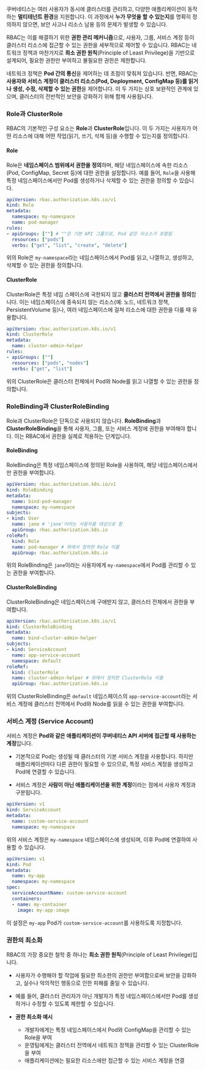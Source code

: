 쿠버네티스는 여러 사용자가 동시에 클러스터를 관리하고, 다양한 애플리케이션이 동작하는 **멀티테넌트 환경**을 지원합니다. 이 과정에서 **누가 무엇을 할 수 있는지**를 명확히 정의하지 않으면, 보안 사고나 리소스 남용 등의 문제가 발생할 수 있습니다.

RBAC는 이를 해결하기 위한 **권한 관리 메커니즘**으로, 사용자, 그룹, 서비스 계정 등이 클러스터 리소스에 접근할 수 있는 권한을 세부적으로 제어할 수 있습니다. RBAC는 네트워크 정책과 마찬가지로 **최소 권한 원칙**(Principle of Least Privilege)을 기반으로 설계되어, 필요한 권한만 부여하고 불필요한 권한은 제한합니다.

네트워크 정책은 **Pod 간의 통신**을 제어하는 데 초점이 맞춰져 있습니다. 반면, RBAC는 **사용자와 서비스 계정이 클러스터 리소스(Pod, Deployment, ConfigMap 등)를 읽거나 생성, 수정, 삭제할 수 있는 권한**을 제어합니다. 이 두 가지는 상호 보완적인 관계에 있으며, 클러스터의 전반적인 보안을 강화하기 위해 함께 사용됩니다.

### Role과 ClusterRole

RBAC의 기본적인 구성 요소는 **Role**과 **ClusterRole**입니다. 이 두 가지는 사용자가 어떤 리소스에 대해 어떤 작업(읽기, 쓰기, 삭제 등)을 수행할 수 있는지를 정의합니다.

#### Role

Role은 **네임스페이스 범위에서 권한을 정의**하며, 해당 네임스페이스에 속한 리소스(Pod, ConfigMap, Secret 등)에 대한 권한을 설정합니다. 예를 들어, `Role`을 사용해 특정 네임스페이스에서만 Pod를 생성하거나 삭제할 수 있는 권한을 정의할 수 있습니다.

```yaml
apiVersion: rbac.authorization.k8s.io/v1
kind: Role
metadata:
  namespace: my-namespace
  name: pod-manager
rules:
- apiGroups: [""] # ""은 기본 API 그룹으로, Pod 같은 리소스가 포함됨
  resources: ["pods"]
  verbs: ["get", "list", "create", "delete"]
```
위의 Role은 `my-namespace`라는 네임스페이스에서 Pod를 읽고, 나열하고, 생성하고, 삭제할 수 있는 권한을 정의합니다.

#### ClusterRole

ClusterRole은 특정 네임 스페이스에 국한되지 않고 **클러스터 전역에서 권한을 정의**합니다. 이는 네임스페이스에 종속되지 않는 리소스(예: 노드, 네트워크 정책, PersistentVolume 등)나, 여러 네임스페이스에 걸쳐 리소스에 대한 권한을 다룰 때 유용합니다.
```yaml
apiVersion: rbac.authorization.k8s.io/v1
kind: ClusterRole
metadata:
  name: cluster-admin-helper
rules:
- apiGroups: [""] 
  resources: ["pods", "nodes"]
  verbs: ["get", "list"]
```
위의 ClusterRole은 클러스터 전체에서 Pod와 Node를 읽고 나열할 수 있는 권한을 정의합니다.

### RoleBinding과 ClusterRoleBinding

Role과 ClusterRole은 단독으로 사용되지 않습니다. **RoleBinding**과 **ClusterRoleBinding**을 통해 사용자, 그룹, 또는 서비스 계정에 권한을 부여해야 합니다. 이는 RBAC에서 권한을 실제로 적용하는 단계입니다.

#### RoleBinding

RoleBinding은 특정 네임스페이스에 정의된 Role을 사용하여, 해당 네임스페이스에서만 권한을 부여합니다.
```yaml
apiVersion: rbac.authorization.k8s.io/v1
kind: RoleBinding
metadata:
  name: bind-pod-manager
  namespace: my-namespace
subjects:
- kind: User
  name: jane # 'jane'이라는 사용자를 대상으로 함
  apiGroup: rbac.authorization.k8s.io
roleRef:
  kind: Role
  name: pod-manager # 위에서 정의한 Role 이름
  apiGroup: rbac.authorization.k8s.io
```
위의 RoleBinding은 `jane`이라는 사용자에게 `my-namespace`에서 Pod를 관리할 수 있는 권한을 부여합니다.

#### ClusterRoleBinding

ClusterRoleBinding은 네임스페이스에 구애받지 않고, 클러스터 전체에서 권한을 부여합니다.
```yaml
apiVersion: rbac.authorization.k8s.io/v1
kind: ClusterRoleBinding
metadata:
  name: bind-cluster-admin-helper
subjects:
- kind: ServiceAccount
  name: app-service-account
  namespace: default
roleRef:
  kind: ClusterRole
  name: cluster-admin-helper # 위에서 정의한 ClusterRole 이름
  apiGroup: rbac.authorization.k8s.io
```
위의 ClusterRoleBinding은 `default` 네임스페이스의 `app-service-account`라는 서비스 계정에 클러스터 전역에서 Pod와 Node를 읽을 수 있는 권한을 부여합니다.


### 서비스 계정 (Service Account)

서비스 계정은 **Pod와 같은 애플리케이션이 쿠버네티스 API 서버에 접근할 때 사용하는 계정**입니다.

- 기본적으로 Pod는 생성될 때 클러스터의 기본 서비스 계정을 사용합니다. 하지만 애플리케이션마다 다른 권한이 필요할 수 있으므로, 특정 서비스 계정을 생성하고 Pod에 연결할 수 있습니다.
    
- 서비스 계정은 **사람이 아닌 애플리케이션을 위한 계정**이라는 점에서 사용자 계정과 구분됩니다.

```yaml
apiVersion: v1
kind: ServiceAccount
metadata:
  name: custom-service-account
  namespace: my-namespace
```
위의 서비스 계정은 `my-namespace` 네임스페이스에 생성되며, 이후 Pod에 연결하여 사용할 수 있습니다.

```yaml
apiVersion: v1
kind: Pod
metadata:
  name: my-app
  namespace: my-namespace
spec:
  serviceAccountName: custom-service-account
  containers:
  - name: my-container
    image: my-app-image
```
이 설정은 `my-app` Pod가 `custom-service-account`를 사용하도록 지정합니다.

### 권한의 최소화

RBAC의 가장 중요한 철학 중 하나는 **최소 권한 원칙**(Principle of Least Privilege)입니다.

- 사용자가 수행해야 할 작업에 필요한 최소한의 권한만 부여함으로써 보안을 강화하고, 실수나 악의적인 행동으로 인한 피해를 줄일 수 있습니다.
    
- 예를 들어, 클러스터 관리자가 아닌 개발자가 특정 네임스페이스에서만 Pod를 생성하거나 수정할 수 있도록 제한할 수 있습니다.
    
- **권한 최소화 예시**
    
    - 개발자에게는 특정 네임스페이스에서 Pod와 ConfigMap을 관리할 수 있는 Role을 부여
    - 운영팀에게는 클러스터 전역에서 네트워크 정책을 관리할 수 있는 ClusterRole을 부여
    - 애플리케이션에는 필요한 리소스에만 접근할 수 있는 서비스 계정을 연결

